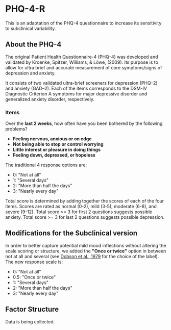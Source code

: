 # PHQ-4-R

This is an adaptation of the PHQ-4 questionnaire to increase its sensitivity to subclinical variability.

## About the PHQ-4

The original Patient Health Questionnaire-4 (PHQ-4) was developed and validated by Kroenke, Spitzer, Williams, & Löwe, (2009). Its purpose is to allow for ultra brief and accurate measurement of core symptoms/signs of depression and anxiety.

It consists of two validated ultra-brief screeners for depression (PHQ–2) and anxiety (GAD–2). Each of the items corresponds to the DSM-IV Diagnostic Criterion A symptoms for major depressive disorder and generalized anxiety disorder, respectively.

### Items

Over the **last 2 weeks**, how often have you been bothered by the following problems?

- **Feeling nervous, anxious or on edge**
- **Not being able to stop or control worrying**
- **Little interest or pleasure in doing things**
- **Feeling down, depressed, or hopeless**

The traditional 4 response options are:

- 0: "Not at all"
- 1: "Several days"
- 2: "More than half the days"
- 3: "Nearly every day"

Total score is determined by adding together the scores of each of the four items. Scores are rated as normal (0-2), mild (3-5), moderate (6-8), and severe (9-12). Total score >= 3 for first 2 questions suggests possible anxiety. Total score >= 3 for last 2 questions suggests possible depression. 


## Modifications for the Subclinical version

In order to better capture potential mild mood inflections without altering the scale scoring or structure, we added the **"Once or twice"** option in between not at all and several (see [Dobson et al., 1979](https://journals.sagepub.com/doi/abs/10.2466/pms.1979.49.2.575) for the choice of the label). The new response scale is:

- 0: "Not at all"
- 0.5: "Once or twice"
- 1: "Several days"
- 2: "More than half the days"
- 3: "Nearly every day"


## Factor Structure

Data is being collected.
